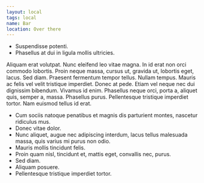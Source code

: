 ```yaml
---
layout: local
tags: local
name: Bar
location: Over there
---
```


* Suspendisse potenti.
* Phasellus at dui in ligula mollis ultricies.

Aliquam erat volutpat.  Nunc eleifend leo vitae magna.  In id erat non orci commodo lobortis.  Proin neque massa, cursus ut, gravida ut, lobortis eget, lacus.  Sed diam.  Praesent fermentum tempor tellus.  Nullam tempus.  Mauris ac felis vel velit tristique imperdiet.  Donec at pede.  Etiam vel neque nec dui dignissim bibendum.  Vivamus id enim.  Phasellus neque orci, porta a, aliquet quis, semper a, massa.  Phasellus purus.  Pellentesque tristique imperdiet tortor.  Nam euismod tellus id erat.

* Cum sociis natoque penatibus et magnis dis parturient montes, nascetur ridiculus mus.
* Donec vitae dolor.
* Nunc aliquet, augue nec adipiscing interdum, lacus tellus malesuada massa, quis varius mi purus non odio.
* Mauris mollis tincidunt felis.
* Proin quam nisl, tincidunt et, mattis eget, convallis nec, purus.
* Sed diam.
* Aliquam posuere.
* Pellentesque tristique imperdiet tortor.

